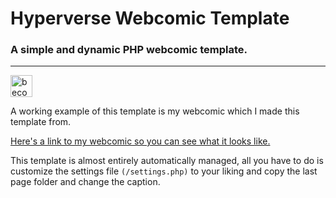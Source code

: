 # Hyperverse Webcomic Template
### A simple and dynamic PHP webcomic template.
---

<a href="https://www.patreon.com/bePatron?u=17106861" data-patreon-widget-type="become-patron-button"><img alt="become a patron" src="https://c5.patreon.com/external/logo/become_a_patron_button.png" height="35px"></a>

A working example of this template is my webcomic which I made this template from.

[Here's a link to my webcomic so you can see what it looks like.](https://hyperve.rs/)

This template is almost entirely automatically managed, all you have to do is customize the settings file `(/settings.php)` to your liking and copy the last page folder and change the caption.